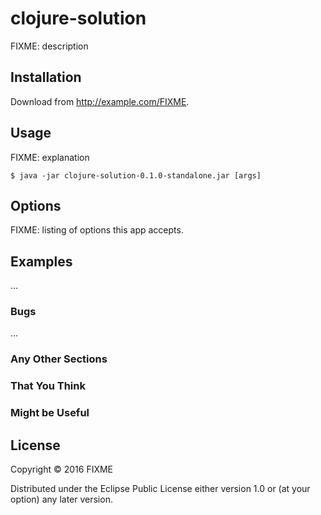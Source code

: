 # clojure-solution

FIXME: description

## Installation

Download from http://example.com/FIXME.

## Usage

FIXME: explanation

    $ java -jar clojure-solution-0.1.0-standalone.jar [args]

## Options

FIXME: listing of options this app accepts.

## Examples

...

### Bugs

...

### Any Other Sections
### That You Think
### Might be Useful

## License

Copyright © 2016 FIXME

Distributed under the Eclipse Public License either version 1.0 or (at
your option) any later version.
